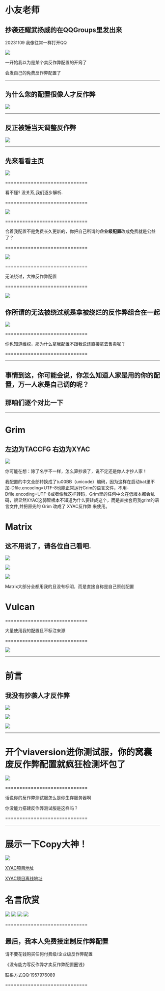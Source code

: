 # 小友老师

## 抄袭还耀武扬威的在QQGroups里发出来

20231109 我像往常一样打开QQ

![](/others/xyls/myselfConfig.png)

一开始我以为是某个卖反作弊配置的开窍了

会发自己的免费反作弊配置了

---

## 为什么您的配置很像人才反作弊

![](/others/xyls/WhyCopy.png)

---

## 反正被锤当天调整反作弊

![](/others/xyls/rebornmysconfigs.png)

---

## 先来看看主页

![](/others/xyls/github.png)

=============================

 看不懂? 没关系,我们逐步解析.

=============================

![](/others/xyls/freeConfig.png)

=============================

 合着我配置不是免费长久更新的，你把自己所谓的**企业级配置**改成免费就是公益了？

=============================

![](/others/xyls/unbypass.png)

=============================

 无法绕过，大神反作弊配置

=============================

![](/others/xyls/aclist.png)

## 你所谓的无法被绕过就是拿被绕烂的反作弊组合在一起

![](/others/xyls/jockerrules.png)

=============================

 你也知道维权，那为什么拿我配置不跟我说还直接拿去售卖呢？

=============================

---

## 事情到这，你可能会说，你怎么知道人家是用的你的配置，万一人家是自己调的呢？

## 那咱们逐个对比一下

---

# Grim

## 左边为TACCFG 右边为XYAC

![](/others/xyls/renameConfig.png)

你可能在想：除了名字不一样，怎么算抄袭了，说不定还是你人才抄人家！

我配置的中文全部转换成了\u00BB（unicode）编码，因为这样在启动bat里不加-Dfile.encoding=UTF-8也能正常运行Grim的语言文件，不用-Dfile.encoding=UTF-8或者像我这样转码，Grim里的任何中文在低版本都会乱码，很显然XYAC这弱智根本不知道为什么要转成这个，而是直接套用我grim的语言文件,并把原先的 Grim 改成了 XYAC反作弊 来使用。

# Matrix

## 这不用说了，请各位自己看吧.

![](/others/xyls/Matrix.png)

![](/others/xyls/MatrixCfg.png)

![](/others/xyls/MatrixCheck.png)

Matrix大部分全都用我的且没有标明，而是直接自称是自己原创配置

# Vulcan

=============================

 大量使用我的配置且不标注来源

=============================

![](/others/xyls/Vulcan.png)

---

# 前言

## 我没有抄袭人才反作弊

![](/others/xyls/notCopy.png)

![](/others/xyls/notCopy_2.png)

![](/others/xyls/LoL.png)

---

# 开个viaversion进你测试服，你的窝囊废反作弊配置就疯狂检测坏包了

![](/others/xyls/testserver.png)

=============================

 话说你的反作弊测试服怎么是你生存服务器啊

 你没能力搭建反作弊测试服是这样吗？

=============================

---

# 展示一下Copy大神！

![](/others/xyls/FuckMe.png)

[XYAC项目地址](https://github.com/xiaoyou1933/XYAC----minecraft-#xyac----%E8%AE%A9%E4%BD%A0%E7%9A%84minecraft%E4%BC%BA%E6%9C%8D%E5%99%A8%E5%86%8D%E6%97%A0%E4%BD%9C%E5%BC%8A%E7%8E%A9%E5%AE%B6)

[XYAC项目离线地址](https://wwsn.lanzoue.com/i2vEO1ecnkyf)

# 名言欣赏

![](/others/xyls/名言1.jpg)
![](/others/xyls/名言2.jpg)
![](/others/xyls/名言3.jpg)
![](/others/xyls/名言4.jpg)

=============================

## 最后，我本人免费接定制反作弊配置

 请不要花钱购买任何付费级/企业级反作弊配置

 《没有能力写反作弊才卖反作弊配置圈钱》

 联系方式QQ:1957976089

=============================